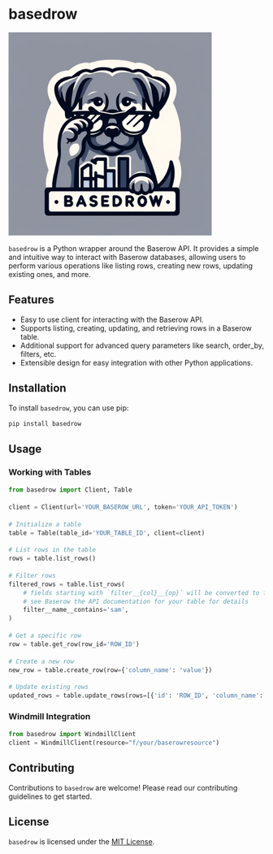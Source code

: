 # basedrow

<img src="https://github.com/knowsuchagency/basedrow/blob/main/logo.png?raw=true" alt="logo.png" width="400"/>

`basedrow` is a Python wrapper around the Baserow API. It provides a simple and intuitive way to interact with Baserow databases, allowing users to perform various operations like listing rows, creating new rows, updating existing ones, and more.

## Features
- Easy to use client for interacting with the Baserow API.
- Supports listing, creating, updating, and retrieving rows in a Baserow table.
- Additional support for advanced query parameters like search, order_by, filters, etc.
- Extensible design for easy integration with other Python applications.

## Installation

To install `basedrow`, you can use pip:

```bash
pip install basedrow
```

## Usage

### Working with Tables

```python
from basedrow import Client, Table

client = Client(url='YOUR_BASEROW_URL', token='YOUR_API_TOKEN')

# Initialize a table
table = Table(table_id='YOUR_TABLE_ID', client=client)

# List rows in the table
rows = table.list_rows()

# Filter rows
filtered_rows = table.list_rows(
    # fields starting with `filter__{col}__{op}` will be converted to filters
    # see Baserow the API documentation for your table for details
    filter__name__contains='sam',
)

# Get a specific row
row = table.get_row(row_id='ROW_ID')

# Create a new row
new_row = table.create_row(row={'column_name': 'value'})

# Update existing rows
updated_rows = table.update_rows(rows=[{'id': 'ROW_ID', 'column_name': 'new_value'}])
```

### Windmill Integration

```python
from basedrow import WindmillClient
client = WindmillClient(resource="f/your/baserowresource")
```

## Contributing

Contributions to `basedrow` are welcome! Please read our contributing guidelines to get started.

## License

`basedrow` is licensed under the [MIT License](LICENSE).
